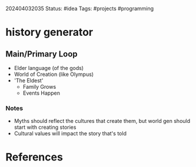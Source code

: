 202404032035
Status: #idea
Tags: #projects #programming 

# history generator
## Main/Primary Loop
- Elder language (of the gods)
- World of Creation (like Olympus)
- 'The Eldest'
	- Family Grows
	- Events Happen
### Notes
- Myths should reflect the cultures that create them, but world gen should start with creating stories
- Cultural values will impact the story that's told


# References

